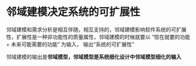 # 邻域建模决定系统的可扩展性

邻域建模和需求分析是相互伴随，相互支持的，邻域建模影响软件系统的可扩展性，扩展性是一种非功能性的质量属性，邻域建模的时候就要以
“现在就要的功能 + 未来可能需要的功能” 为输入， 输出“系统的可扩展性”

邻域建模的输出是**邻域模型，邻域模型是系统细化设计中邻域模型细化的输入**

